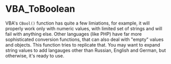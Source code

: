 # VBA_ToBoolean
VBA's `CBool()` function has quite a few limiations, for example, it will properly work only with numeric values, with limited set of strings and will fail with anything else. Other languages (like PHP) have far more sophisticated conversion functions, that can also deal with "empty" values and objects. This function tries to replicate that. You may want to expand string values to add langauges other than Russian, English and German, but otherwise, it's ready to use.
